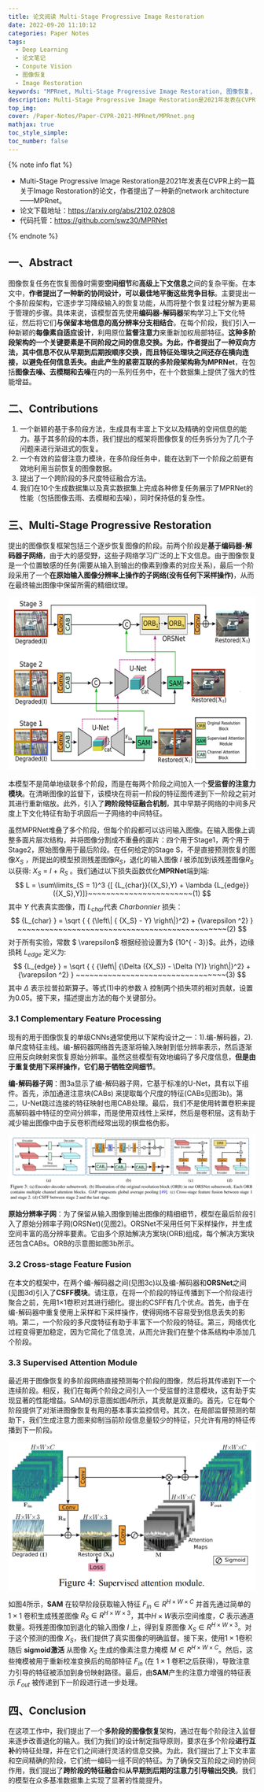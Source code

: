 ```yaml
---
title: 论文阅读 Multi-Stage Progressive Image Restoration
date: 2022-09-20 11:10:12
categories: Paper Notes
tags: 
  - Deep Learning
  - 论文笔记
  - Conpute Vision
  - 图像恢复
  - Image Restoration
keywords: "MPRnet, Multi-Stage Progressive Image Restoration, 图像恢复, Image Restoration"
description: Multi-Stage Progressive Image Restoration是2021年发表在CVPR上的一篇关于Image Restoration的论文，作者提出了一种新的network architecture——MPRnet
top_img: 
cover: /Paper-Notes/Paper-CVPR-2021-MPRnet/MPRnet.png
mathjax: true
toc_style_simple:
toc_number: false
---
```


{% note info flat %}

- Multi-Stage Progressive Image Restoration是2021年发表在CVPR上的一篇关于Image Restoration的论文，作者提出了一种新的network architecture——MPRnet。
- 论文下载地址：https://arxiv.org/abs/2102.02808
- 代码托管：https://github.com/swz30/MPRNet

{% endnote %}

## 一、Abstract

图像恢复任务在恢复图像时需要**空间细节**和**高级上下文信息**之间的复杂平衡。在本文中，**作者提出了一种新的协同设计，可以最佳地平衡这些竞争目标**。主要提出一个多阶段架构，它逐步学习降级输入的恢复功能，从而将整个恢复过程分解为更易于管理的步骤。具体来说，该模型首先使用**编码器-解码器**架构学习上下文化特征，然后将它们**与保留本地信息的高分辨率分支相结合**。在每个阶段，我们引入一种新颖的**每像素自适应设计**，利用原位**监督注意力**来重新加权局部特征。**这种多阶段架构的一个关键要素是不同阶段之间的信息交换。**为此，作者提出了一种双向方法，其中信息不仅从早期到后期按顺序交换，而且特征处理块之间还存在横向连接，以避免任何信息丢失。由此产生的紧密互联的多阶段架构称为**MPRNet**，在包括**图像去噪、去模糊和去噪**在内的一系列任务中，在十个数据集上提供了强大的性能增益。

## 二、Contributions

1. 一个新颖的基于多阶段方法，生成具有丰富上下文以及精确的空间信息的能力。基于其多阶段的本质，我们提出的框架将图像恢复的任务拆分为了几个子问题来进行渐进式的恢复。
2. 一个有效的监督注意力模块，在多阶段任务中，能在达到下一个阶段之前更有效地利用当前恢复的图像数据。
3. 提出了一个跨阶段的多尺度特征融合方法。
4. 我们在10个生成数据集以及真实数据集上完成各种修复任务展示了MPRNet的性能（包括图像去雨、去模糊和去噪），同时保持低的复杂性。

## 三、Multi-Stage Progressive Restoration

提出的图像恢复框架包括三个逐步恢复图像的阶段。前两个阶段是**基于编码器-解码器子网络**，由于大的感受野，这些子网络学习广泛的上下文信息。由于图像恢复是一个位置敏感的任务(需要从输入到输出的像素到像素的对应关系)，最后一个阶段采用了一个**在原始输入图像分辨率上操作的子网络(没有任何下采样操作)**，从而在最终输出图像中保留所需的精细纹理。

![structure](Paper-CVPR-2021-MPRnet/MPRnet.png)

本模型不是简单地级联多个阶段，而是在每两个阶段之间加入一个**受监督的注意力模块**。在清晰图像的监督下，该模块在将前一阶段的特征图传递到下一阶段之前对其进行重新缩放。此外，引入了**跨阶段特征融合机制**，其中早期子网络的中间多尺度上下文化特征有助于巩固后一子网络的中间特征。

虽然MPRNet堆叠了多个阶段，但每个阶段都可以访问输入图像。在输入图像上调整多面片层次结构，并将图像分割成不重叠的面片：四个用于Stage1，两个用于Stage2，原始图像用于最后阶段。在任何给定的Stage S，不是直接预测恢复的图像${X_S}$ ，所提出的模型预测残差图像$R_S$，退化的输入图像 $I$ 被添加到该残差图像$R_S$ 以获得: $X_S$ = $I$ + $R_S$ 。我们通过以下损失函数优化**MPRNet**端到端:
$$
L = \sum\limits_{S = 1}^3 {[ {L_{char}}({X_S},Y) + \lambda {L_{edge}}({X_S},Y)]}~~~~~~~~~~~~~~~~~~~~~~~(1)
$$
其中 $Y$ 代表真实图像，而 ${L_{char}}$代表 *Charbonnier* 损失：
$$
{L_{char} } = \sqrt { { {\left\| { {X_S} - Y} \right\|}^2} + {\varepsilon ^2} } ~~~~~~~~~~~~~~~~~~~~~~~~~~~~~~~~~~~~~~~~~~~~~~(2)
$$
对于所有实验，常数 $ \varepsilon$ 根据经验设置为$ {10^{ - 3}}$。此外，边缘损耗 $L_{edge}$ 定义为:
$$
{L_{edge} } = \sqrt { { {\left\| {\Delta ({X_S}) - \Delta (Y)} \right\|}^2} + {\varepsilon ^2} } ~~~~~~~~~~~~~~~~~~~~~~~~~~~~~~~~~(3)
$$
其中 $\Delta$ 表示拉普拉斯算子。等式(1)中的参数 $\lambda$ 控制两个损失项的相对贡献，设置为0.05。接下来，描述提出方法的每个关键部分。



###  3.1 Complementary Feature Processing

现有的用于图像恢复的单级CNNs通常使用以下架构设计之一：1).编-解码器，2).单尺度特征主线。编-解码器网络首先逐渐将输入映射到低分辨率表示，然后逐渐应用反向映射来恢复原始分辨率。虽然这些模型有效地编码了多尺度信息，**但是由于重复使用下采样操作，它们易于牺牲空间细节**。

**编-解码器子网**：图3a显示了编-解码器子网，它基于标准的U-Net，具有以下组件。首先，添加通道注意块(CABs) 来提取每个尺度的特征(CABs见图3b)。第二，U-Net跳过连接的特征映射也用CAB处理。最后，我们不是使用转置卷积来提高解码器中特征的空间分辨率，而是使用双线性上采样，然后是卷积层。这有助于减少输出图像中由于反卷积而经常出现的棋盘格伪影。

![](Paper-CVPR-2021-MPRnet/figure3.png)

**原始分辨率子网**：为了保留从输入图像到输出图像的精细细节，模型在最后阶段引入了原始分辨率子网(ORSNet)(见图2)。ORSNet不采用任何下采样操作，并生成空间丰富的高分辨率要素。它由多个原始解决方案块(ORB)组成，每个解决方案块还包含CABs。ORB的示意图如图3b所示。

### 3.2 Cross-stage Feature Fusion

在本文的框架中，在两个编-解码器之间(见图3c)以及编-解码器和**ORSNet**之间(见图3d)引入了**CSFF模块**。请注意，在将一个阶段的特征传播到下一个阶段进行聚合之前，先用1×1卷积对其进行细化。提出的CSFF有几个优点。首先，由于在编-解码器中重复使用上采样和下采样操作，使得网络不容易受到信息丢失的影响。第二，一个阶段的多尺度特征有助于丰富下一个阶段的特征。第三，网络优化过程变得更加稳定，因为它简化了信息流，从而允许我们在整个体系结构中添加几个阶段。

### 3.3 Supervised Attention Module

最近用于图像恢复的多阶段网络直接预测每个阶段的图像，然后将其传递到下一个连续阶段。相反，我们在每两个阶段之间引入一个受监督的注意模块，这有助于实现显著的性能增益。SAM的示意图如图4所示，其贡献是双重的。首先，它在每个阶段提供了对渐进图像恢复有用的基本事实监控信号。其次，在局部监督预测的帮助下，我们生成注意力图来抑制当前阶段信息量较少的特征，只允许有用的特征传播到下一阶段。

![Figure4](Paper-CVPR-2021-MPRnet/figure4.png)

如图4所示，**SAM** 在较早阶段获取输入特征 ${F_{in} } \in {R^{H \times W \times C } }$ 并首先通过简单的 ${1 \times 1}$ 卷积生成残差图像 ${R_S} \in {R^{H \times W \times 3} }$，其中${H \times W}$表示空间维度，$C$ 表示通道数量。将残差图像加到退化的输入图像 $I$ 上，得到复原图像 ${X_S} \in R^{H \times W \times 3}$。对于这个预测的图像 ${X_S}$，我们提供了真实图像的明确监督。接下来，使用${1 \times 1}$卷积随后 **sigmoid激活** 从图像 ${X_S}$ 生成的像素注意力掩模 ${M \in {R^{H \times W \times C} } }$。然后，这些掩模被用于重新校准变换后的局部特征 ${F_{in} }$  (在 ${1 \times 1}$ 卷积之后获得)，导致注意力引导的特征被添加到身份映射路径。最后，由**SAM**产生的注意力增强的特征表示  ${ F_{out} }$ 被传递到下一阶段进行进一步处理。

## 四、Conclusion

在这项工作中，我们提出了一个**多阶段的图像恢复**架构，通过在每个阶段注入监督来逐步改善退化的输入。我们为我们的设计制定指导原则，要求在多个阶段**进行互补**的特征处理，并在它们之间进行灵活的信息交换。为此，我们提出了上下文丰富和空间精确的阶段，它们统一编码一组不同的特征。为了确保交互阶段之间的协同作用，我们提出了**跨阶段的特征融合**和**从早期到后期的注意力引导输出交换**。我们的模型在众多基准数据集上实现了显著的性能提升。
